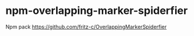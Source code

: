 # npm-overlapping-marker-spiderfier
Npm pack  https://github.com/fritz-c/OverlappingMarkerSpiderfier
